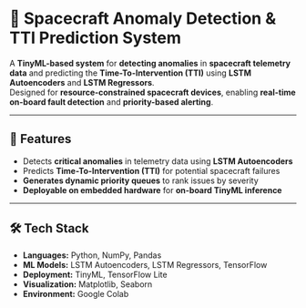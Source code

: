 # 🚀 Spacecraft Anomaly Detection & TTI Prediction System

A **TinyML-based system** for **detecting anomalies** in **spacecraft telemetry data** and predicting the **Time-To-Intervention (TTI)** using **LSTM Autoencoders** and **LSTM Regressors**.  
Designed for **resource-constrained spacecraft devices**, enabling **real-time on-board fault detection** and **priority-based alerting**.

---

## 📌 Features
- Detects **critical anomalies** in telemetry data using **LSTM Autoencoders**
- Predicts **Time-To-Intervention (TTI)** for potential spacecraft failures
- **Generates dynamic priority queues** to rank issues by severity
- **Deployable on embedded hardware** for **on-board TinyML inference**

---

## 🛠️ Tech Stack
- **Languages:** Python, NumPy, Pandas  
- **ML Models:** LSTM Autoencoders, LSTM Regressors, TensorFlow  
- **Deployment:** TinyML, TensorFlow Lite  
- **Visualization:** Matplotlib, Seaborn  
- **Environment:** Google Colab
